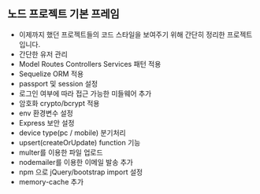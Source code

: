 ## 노드 프로젝트 기본 프레임
- 이제까지 했던 프로젝트들의 코드 스타일을 보여주기 위해 간단히 정리한 프로젝트입니다.
- 간단한 유저 관리 
- Model Routes Controllers Services 패턴 적용
- Sequelize ORM 적용
- passport 및 session 설정
- 로그인 여부에 따라 접근 가능한 미들웨어 추가
- 암호화 crypto/bcrypt 적용
- env 환경변수 설정
- Express 보안 설정
- device type(pc / mobile) 분기처리
- upsert(createOrUpdate) function 기능 
- multer를 이용한 파일 업로드 
- nodemailer를 이용한 이메일 발송 추가 
- npm 으로 jQuery/bootstrap import 설정 
- memory-cache 추가